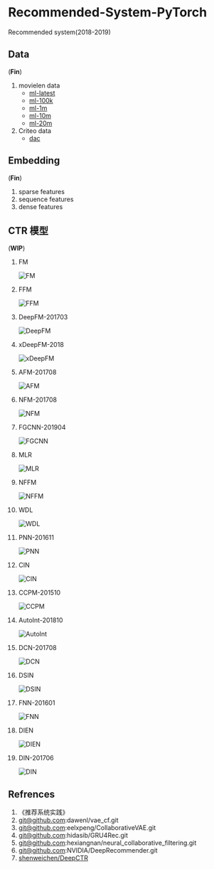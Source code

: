 # Recommended-System-PyTorch

Recommended system(2018-2019)

## Data

(**Fin**)

1. movielen data
    - [ml-latest](http://files.grouplens.org/datasets/movielens/ml-latest.zip)
    - [ml-100k](http://files.grouplens.org/datasets/movielens/ml-100k.zip)
    - [ml-1m](http://files.grouplens.org/datasets/movielens/ml-1m.zip)
    - [ml-10m](http://files.grouplens.org/datasets/movielens/ml-10m.zip)
    - [ml-20m](http://files.grouplens.org/datasets/movielens/ml-20m.zi)
2. Criteo data
    - [dac](https://s3-eu-west-1.amazonaws.com/kaggle-display-advertising-challenge-dataset/dac.tar.gz)

## Embedding

(**Fin**)

1. sparse features
2. sequence features
3. dense features

## CTR 模型

(**WIP**)

1. FM

    ![FM](./imgs/FM.png)

2. FFM

    ![FFM](./imgs/FFM.png)

3. DeepFM-201703

    ![DeepFM](./imgs/DeepFM.png)

4. xDeepFM-2018

    ![xDeepFM](./imgs/xDeepFM.png)

5. AFM-201708

    ![AFM](./imgs/AFM.png)

6. NFM-201708

    ![NFM](./imgs/NFM.png)

7. FGCNN-201904

    ![FGCNN](./imgs/FGCNN.png)

8. MLR

    ![MLR](./imgs/MLR.png)

9. NFFM

    ![NFFM](./imgs/NFFM.png)

10. WDL

    ![WDL](./imgs/WDL.png)

11. PNN-201611

    ![PNN](./imgs/PNN.png)

12. CIN

    ![CIN](./imgs/CIN.png)

13. CCPM-201510

    ![CCPM](./imgs/CCPM.png)

14. AutoInt-201810

    ![AutoInt](./imgs/AutoInt.png)

15. DCN-201708

    ![DCN](./imgs/DCN.png)

16. DSIN

    ![DSIN](./imgs/DSIN.png)

17. FNN-201601

    ![FNN](./imgs/FNN.png)

18. DIEN

    ![DIEN](./imgs/DIEN.png)

19. DIN-201706

    ![DIN](./imgs/DIN.png)

## Refrences

1. 《推荐系统实践》
2. git@github.com:dawenl/vae_cf.git
3. git@github.com:eelxpeng/CollaborativeVAE.git
4. git@github.com:hidasib/GRU4Rec.git
5. git@github.com:hexiangnan/neural_collaborative_filtering.git
6. git@github.com:NVIDIA/DeepRecommender.git
7. [shenweichen/DeepCTR](https://github.com/shenweichen/DeepCTR)
